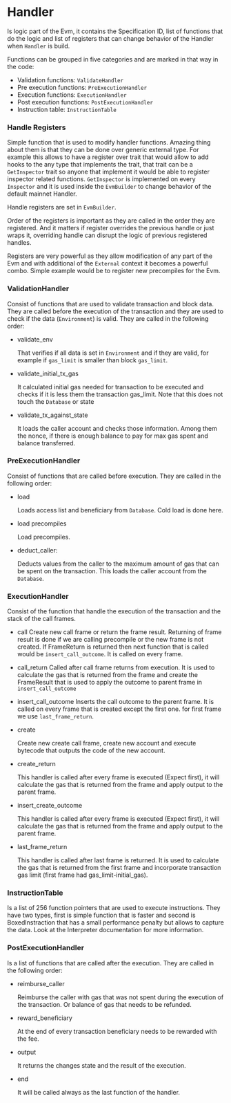# Handler

Is logic part of the Evm, it contains the Specification ID, list of functions that do the logic and list of registers that can change behavior of the Handler when `Handler` is build.

Functions can be grouped in five categories and are marked in that way in the code:
* Validation functions: `ValidateHandler`
* Pre execution functions: `PreExecutionHandler`
* Execution functions: `ExecutionHandler`
* Post execution functions: `PostExecutionHandler`
* Instruction table: `InstructionTable`

### Handle Registers

Simple function that is used to modify handler functions. Amazing thing about them is that they can be done over generic external type. For example this allows to have a register over trait that would allow to add hooks to the any type that implements the trait, that trait can be a `GetInspector` trait so anyone that implement it would be able to register inspector related functions. `GetInspector` is implemented on every `Inspector` and it is used inside the `EvmBuilder` to change behavior of the default mainnet Handler.

Handle registers are set in `EvmBuilder`.

Order of the registers is important as they are called in the order they are registered. And it matters if register overrides the previous handle or just wraps it, overriding handle can disrupt the logic of previous registered handles.

Registers are very powerful as they allow modification of any part of the Evm and with additional of the `External` context it becomes a powerful combo. Simple example would be to register new precompiles for the Evm.

### ValidationHandler

Consist of functions that are used to validate transaction and block data. They are called before the execution of the transaction and they are used to check if the data (`Environment`) is valid. They are called in the following order:

* validate_env
    
    That verifies if all data is set in `Environment` and if they are valid, for example if `gas_limit` is smaller than block `gas_limit`.

* validate_initial_tx_gas
    
    It calculated initial gas needed for transaction to be executed and checks if it is less them the transaction gas_limit. Note that this does not touch the `Database` or state

* validate_tx_against_state
    
    It loads the caller account and checks those information. Among them the nonce, if there is enough balance to pay for max gas spent and balance transferred. 

### PreExecutionHandler

Consist of functions that are called before execution. They are called in the following order:

* load
   
    Loads access list and beneficiary from `Database`. Cold load is done here.

* load precompiles
   
    Load precompiles.

* deduct_caller:
  
    Deducts values from the caller to the maximum amount of gas that can be spent on the transaction. This loads the caller account from the `Database`.

### ExecutionHandler

Consist of the function that handle the execution of the transaction and the stack of the call frames.

* call
    Create new call frame or return the frame result. Returning of frame result is done if we are calling precompile or the new frame is not created. If FrameReturn is returned then next function that is called would be `insert_call_outcome`. It is called on every frame.

* call_return
    Called after call frame returns from execution. It is used to calculate the gas that is returned from the frame and create the FrameResult that is used to apply the outcome to parent frame in `insert_call_outcome`

* insert_call_outcome
    Inserts the call outcome to the parent frame. It is called on every frame that is created except the first one. for first frame we use `last_frame_return`.

* create
  
    Create new create call frame, create new account and execute bytecode that outputs the code of the new account.

* create_return

    This handler is called after every frame is executed (Expect first), it will calculate the gas that is returned from the frame and apply output to the parent frame.

* insert_create_outcome

    This handler is called after every frame is executed (Expect first), it will calculate the gas that is returned from the frame and apply output to the parent frame.

* last_frame_return
  
    This handler is called after last frame is returned. It is used to calculate the gas that is returned from the first frame and incorporate transaction gas limit (first frame had gas_limit-initial_gas).

### InstructionTable

Is a list of 256 function pointers that are used to execute instructions. They have two types, first is simple function that is faster and second is BoxedInstraction that has a small performance penalty but allows to capture the data. Look at the Interpreter documentation for more information.

### PostExecutionHandler

Is a list of functions that are called after the execution. They are called in the following order:

* reimburse_caller
    
    Reimburse the caller with gas that was not spent during the execution of the transaction.
    Or balance of gas that needs to be refunded.

* reward_beneficiary
    
    At the end of every transaction beneficiary needs to be rewarded with the fee.

* output

    It returns the changes state and the result of the execution.

* end
  
    It will be called always as the last function of the handler.
